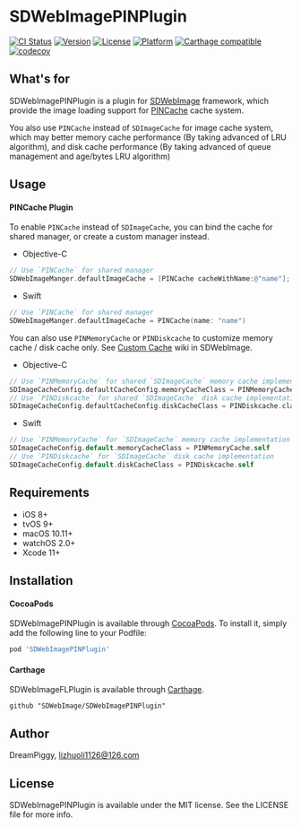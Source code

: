 # SDWebImagePINPlugin

[![CI Status](https://img.shields.io/travis/SDWebImage/SDWebImagePINPlugin.svg?style=flat)](https://travis-ci.org/SDWebImage/SDWebImagePINPlugin)
[![Version](https://img.shields.io/cocoapods/v/SDWebImagePINPlugin.svg?style=flat)](https://cocoapods.org/pods/SDWebImagePINPlugin)
[![License](https://img.shields.io/cocoapods/l/SDWebImagePINPlugin.svg?style=flat)](https://cocoapods.org/pods/SDWebImagePINPlugin)
[![Platform](https://img.shields.io/cocoapods/p/SDWebImagePINPlugin.svg?style=flat)](https://cocoapods.org/pods/SDWebImagePINPlugin)
[![Carthage compatible](https://img.shields.io/badge/Carthage-compatible-4BC51D.svg?style=flat)](https://github.com/SDWebImage/SDWebImagePINPlugin)
[![codecov](https://codecov.io/gh/SDWebImage/SDWebImagePINPlugin/branch/master/graph/badge.svg)](https://codecov.io/gh/SDWebImage/SDWebImagePINPlugin)


## What's for
SDWebImagePINPlugin is a plugin for [SDWebImage](https://github.com/rs/SDWebImage/) framework, which provide the image loading support for [PINCache](https://github.com/pinterest/PINCache) cache system.

You also use `PINCache` instead of `SDImageCache` for image cache system, which may better memory cache performance (By taking advanced of LRU algorithm), and disk cache performance (By taking advanced of queue management and age/bytes LRU algorithm)

## Usage

#### PINCache Plugin
To enable `PINCache` instead of `SDImageCache`, you can bind the cache for shared manager, or create a custom manager instead.

+ Objective-C

```objectivec
// Use `PINCache` for shared manager
SDWebImageManger.defaultImageCache = [PINCache cacheWithName:@"name"];
```

+ Swift

```swift
// Use `PINCache` for shared manager
SDWebImageManger.defaultImageCache = PINCache(name: "name")
```

You can also use `PINMemoryCache` or `PINDiskcache` to customize memory cache / disk cache only. See [Custom Cache](https://github.com/rs/SDWebImage/wiki/Advanced-Usage#custom-cache-50) wiki in SDWebImage.

+ Objective-C

```objectivec
// Use `PINMemoryCache` for shared `SDImageCache` memory cache implementation
SDImageCacheConfig.defaultCacheConfig.memoryCacheClass = PINMemoryCache.class;
// Use `PINDiskcache` for shared `SDImageCache` disk cache implementation
SDImageCacheConfig.defaultCacheConfig.diskCacheClass = PINDiskcache.class;
```

+ Swift

```swift
// Use `PINMemoryCache` for `SDImageCache` memory cache implementation
SDImageCacheConfig.default.memoryCacheClass = PINMemoryCache.self
// Use `PINDiskcache` for `SDImageCache` disk cache implementation
SDImageCacheConfig.default.diskCacheClass = PINDiskcache.self
```

## Requirements

+ iOS 8+
+ tvOS 9+
+ macOS 10.11+
+ watchOS 2.0+
+ Xcode 11+

## Installation

#### CocoaPods

SDWebImagePINPlugin is available through [CocoaPods](https://cocoapods.org). To install
it, simply add the following line to your Podfile:

```ruby
pod 'SDWebImagePINPlugin'
```

#### Carthage

SDWebImageFLPlugin is available through [Carthage](https://github.com/Carthage/Carthage).

```
github "SDWebImage/SDWebImagePINPlugin"
```

## Author

DreamPiggy, lizhuoli1126@126.com

## License

SDWebImagePINPlugin is available under the MIT license. See the LICENSE file for more info.


